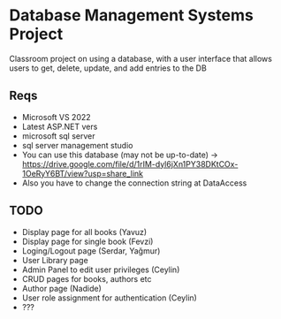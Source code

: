 # Database Management Systems Project

Classroom project on using a database, with a user interface that allows users to get, delete, update, and add entries to the DB


## Reqs

- Microsoft VS 2022
- Latest ASP.NET vers
- microsoft sql server
- sql server management studio
- You can use this database (may not be up-to-date) -> https://drive.google.com/file/d/1rIM-dyl6jXn1PY38DKtCOx-1OeRyY6BT/view?usp=share_link
- Also you have to change the connection string at DataAccess

## TODO

- Display page for all books (Yavuz)
- Display page for single book (Fevzi)
- Loging/Logout page (Serdar, Yağmur)
- User Library page 
- Admin Panel to edit user privileges (Ceylin)
- CRUD pages for books, authors etc
- Author page (Nadide)
- User role assignment for authentication (Ceylin)
- ???




